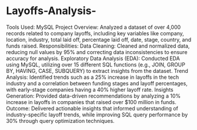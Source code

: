 # Layoffs-Analysis-
Tools Used: MySQL
Project Overview: Analyzed a dataset of over 4,000 records related to company layoffs, including key variables like company, location, industry, total laid off, percentage laid off, date, stage, country, and funds raised.
Responsibilities:
Data Cleaning: Cleaned and normalized data, reducing null values by 95% and correcting data inconsistencies to ensure accuracy for analysis.
Exploratory Data Analysis (EDA): Conducted EDA using MySQL, utilizing over 15 different SQL functions (e.g., JOIN, GROUP BY, HAVING, CASE, SUBQUERY) to extract insights from the dataset.
Trend Analysis: Identified trends such as a 25% increase in layoffs in the tech industry and a correlation between funding stages and layoff percentages, with early-stage companies having a 40% higher layoff rate.
Insights Generation: Provided data-driven recommendations by analyzing a 10% increase in layoffs in companies that raised over $100 million in funds.
Outcome: Delivered actionable insights that informed understanding of industry-specific layoff trends, while improving SQL query performance by 30% through query optimization techniques.
